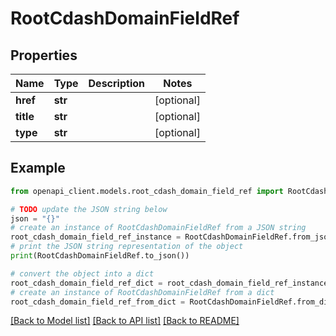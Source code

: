 # RootCdashDomainFieldRef


## Properties

Name | Type | Description | Notes
------------ | ------------- | ------------- | -------------
**href** | **str** |  | [optional] 
**title** | **str** |  | [optional] 
**type** | **str** |  | [optional] 

## Example

```python
from openapi_client.models.root_cdash_domain_field_ref import RootCdashDomainFieldRef

# TODO update the JSON string below
json = "{}"
# create an instance of RootCdashDomainFieldRef from a JSON string
root_cdash_domain_field_ref_instance = RootCdashDomainFieldRef.from_json(json)
# print the JSON string representation of the object
print(RootCdashDomainFieldRef.to_json())

# convert the object into a dict
root_cdash_domain_field_ref_dict = root_cdash_domain_field_ref_instance.to_dict()
# create an instance of RootCdashDomainFieldRef from a dict
root_cdash_domain_field_ref_from_dict = RootCdashDomainFieldRef.from_dict(root_cdash_domain_field_ref_dict)
```
[[Back to Model list]](../README.md#documentation-for-models) [[Back to API list]](../README.md#documentation-for-api-endpoints) [[Back to README]](../README.md)


